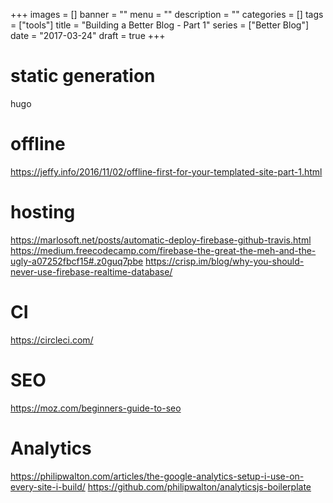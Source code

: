 +++
images = []
banner = ""
menu = ""
description = ""
categories = []
tags = ["tools"]
title = "Building a Better Blog - Part 1"
series = ["Better Blog"]
date = "2017-03-24"
draft = true
+++

# static generation
hugo

# offline
https://jeffy.info/2016/11/02/offline-first-for-your-templated-site-part-1.html

# hosting
https://marlosoft.net/posts/automatic-deploy-firebase-github-travis.html
https://medium.freecodecamp.com/firebase-the-great-the-meh-and-the-ugly-a07252fbcf15#.z0guq7pbe
https://crisp.im/blog/why-you-should-never-use-firebase-realtime-database/

# CI
https://circleci.com/

# SEO
https://moz.com/beginners-guide-to-seo

# Analytics
https://philipwalton.com/articles/the-google-analytics-setup-i-use-on-every-site-i-build/
https://github.com/philipwalton/analyticsjs-boilerplate
